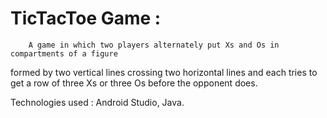 # TicTacToe Game :
        A game in which two players alternately put Xs and Os in compartments of a figure
   formed by two vertical lines crossing two horizontal lines and each tries to get a row
   of three Xs or three Os before the opponent does.
        
   Technologies used : Android Studio, Java.
